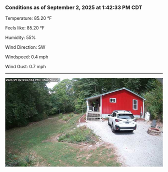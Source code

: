 ### Conditions as of September 2, 2025 at 1:42:33 PM CDT 

Temperature: 85.20 &deg;F

Feels like: 85.20 &deg;F

Humidity: 55%

Wind Direction: SW

Windspeed: 0.4 mph

Wind Gust: 0.7 mph

---

<img src="./images/latest.jpeg"/>

